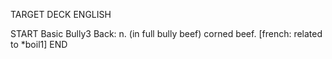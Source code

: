 TARGET DECK
ENGLISH

START
Basic
Bully3
Back: n. (in full bully beef) corned beef. [french: related to *boil1]
END
